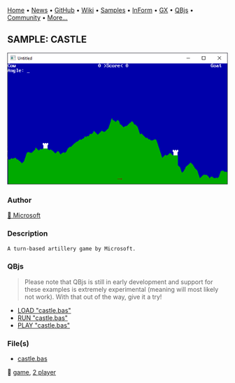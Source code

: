 [Home](https://qb64.com) • [News](../../news.md) • [GitHub](https://github.com/QB64Official/qb64) • [Wiki](https://github.com/QB64Official/qb64/wiki) • [Samples](../../samples.md) • [InForm](../../inform.md) • [GX](../../gx.md) • [QBjs](../../qbjs.md) • [Community](../../community.md) • [More...](../../more.md)

## SAMPLE: CASTLE

![screenshot.png](img/screenshot.png)

### Author

[🐝 Microsoft](../microsoft.md) 

### Description

```text
A turn-based artillery game by Microsoft.
```

### QBjs

> Please note that QBjs is still in early development and support for these examples is extremely experimental (meaning will most likely not work). With that out of the way, give it a try!

* [LOAD "castle.bas"](https://v6p9d9t4.ssl.hwcdn.net/html/5963335/index.html?src=https://qb64.com/samples/castle/src/castle.bas)
* [RUN "castle.bas"](https://v6p9d9t4.ssl.hwcdn.net/html/5963335/index.html?mode=auto&src=https://qb64.com/samples/castle/src/castle.bas)
* [PLAY "castle.bas"](https://v6p9d9t4.ssl.hwcdn.net/html/5963335/index.html?mode=play&src=https://qb64.com/samples/castle/src/castle.bas)

### File(s)

* [castle.bas](src/castle.bas)

🔗 [game](../game.md), [2 player](../2-player.md)

